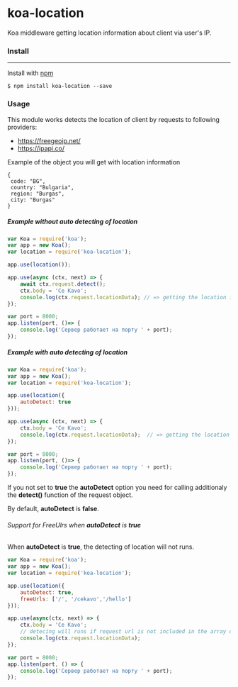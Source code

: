 # koa-location
Koa middleware getting location information about client via user's IP.

### Install
---
Install with [npm](https://npmjs.org)

```
$ npm install koa-location --save
```

### Usage

This module works detects the location of client by requests to following providers:
- https://freegeoip.net/
- https://ipapi.co/

Example of the object you will get with location information
```javasscript
{
 code: "BG",
 country: "Bulgaria",
 region: "Burgas",
 city: "Burgas"
}
```

##### Example without auto detecting of location

```javascript
var Koa = require('koa');
var app = new Koa();
var location = require('koa-location');

app.use(location());

app.use(async (ctx, next) => {
	await ctx.request.detect();
	ctx.body = 'Ce Kavo';
	console.log(ctx.request.locationData); // => getting the location info
});

var port = 8000;
app.listen(port, ()=> {
	console.log('Сервер работает на порту ' + port);
});
```

##### Example with auto detecting of location
```javascript
var Koa = require('koa');
var app = new Koa();
var location = require('koa-location');

app.use(location({
	autoDetect: true
}));

app.use(async (ctx, next) => {
	ctx.body = 'Ce Kavo';
	console.log(ctx.request.locationData);  // => getting the location info
});

var port = 8000;
app.listen(port, ()=> {
	console.log('Сервер работает на порту ' + port);
});
```

If you not set to **true** the **autoDetect** option you need for calling additionaly the **detect()** function of the request object.

By default, **autoDetect** is **false**.

###### Support for FreeUlrs when **autoDetect** is **true**

When **autoDetect** is **true**, the detecting of location will not runs.

```javascript
var Koa = require('koa');
var app = new Koa();
var location = require('koa-location');

app.use(location({
	autoDetect: true,
	freeUrls: ['/', '/cekavo','/hello']
}));

app.use(async(ctx, next) => {
	ctx.body = 'Ce Kavo';
	// detecing will runs if request url is not included in the array of free urls
	console.log(ctx.request.locationData); 
});

var port = 8000;
app.listen(port, () => {
	console.log('Сервер работает на порту ' + port);
});
```
